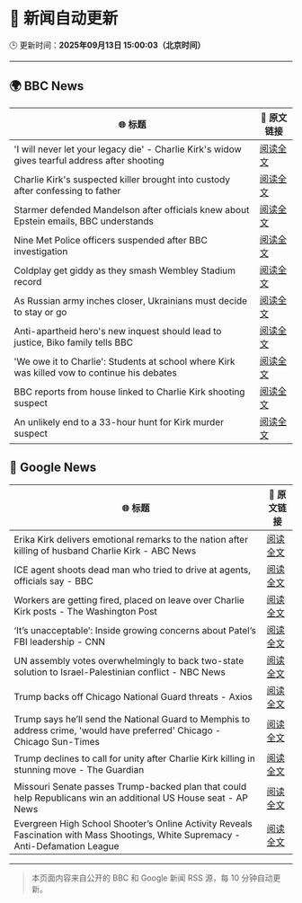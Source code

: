 # 🧠 新闻自动更新

🕒 更新时间：**2025年09月13日 15:00:03（北京时间）**

---

## 🌍 BBC News

| 🌐 标题 | 🔗 原文链接 |
|--------|-------------|
| 'I will never let your legacy die' - Charlie Kirk's widow gives tearful address after shooting | [阅读全文](https://www.bbc.com/news/articles/cz9je8lxge4o?at_medium=RSS&at_campaign=rss) |
| Charlie Kirk's suspected killer brought into custody after confessing to father | [阅读全文](https://www.bbc.com/news/articles/cly7417ge50o?at_medium=RSS&at_campaign=rss) |
| Starmer defended Mandelson after officials knew about Epstein emails, BBC understands | [阅读全文](https://www.bbc.com/news/articles/c5yq455w36vo?at_medium=RSS&at_campaign=rss) |
| Nine Met Police officers suspended after BBC investigation | [阅读全文](https://www.bbc.com/news/articles/cn839398xzpo?at_medium=RSS&at_campaign=rss) |
| Coldplay get giddy as they smash Wembley Stadium record | [阅读全文](https://www.bbc.com/news/articles/c306m86y824o?at_medium=RSS&at_campaign=rss) |
| As Russian army inches closer, Ukrainians must decide to stay or go | [阅读全文](https://www.bbc.com/news/articles/cy50kk14y00o?at_medium=RSS&at_campaign=rss) |
| Anti-apartheid hero's new inquest should lead to justice, Biko family tells BBC | [阅读全文](https://www.bbc.com/news/articles/c931n9eelpeo?at_medium=RSS&at_campaign=rss) |
| 'We owe it to Charlie': Students at school where Kirk was killed vow to continue his debates | [阅读全文](https://www.bbc.com/news/articles/c9dxexl7glvo?at_medium=RSS&at_campaign=rss) |
| BBC reports from house linked to Charlie Kirk shooting suspect | [阅读全文](https://www.bbc.com/news/videos/cd635wwgz85o?at_medium=RSS&at_campaign=rss) |
| An unlikely end to a 33-hour hunt for Kirk murder suspect | [阅读全文](https://www.bbc.com/news/articles/c784end1wxvo?at_medium=RSS&at_campaign=rss) |

## 📰 Google News

| 🌐 标题 | 🔗 原文链接 |
|--------|-------------|
| Erika Kirk delivers emotional remarks to the nation after killing of husband Charlie Kirk - ABC News | [阅读全文](https://news.google.com/rss/articles/CBMimAFBVV95cUxOWkJ6N2h1LW9TbUg3bVhIdmdyaU9EelNEX2dtdnZNVjdDUHdJTTdWYjI3a2JvNDRTNjhNY0tJMmxiR3RqNkxLd2hzeWV5d2xaa2RnQW8xbVd2VVppV1RSaE9zdExpTU82akNPdXJLWWZYMnBlS0pmZDRudC1Mc2pfcmY0SlB3bGRCZEF2QXFDWWxGWExEVmItRdIBngFBVV95cUxQZzdfMVRHSGFkZnFZREgtbjdTTlBxMjhITl9nQTZzZkFyLTRycTY4enB0Zl9waFkyaVA3aVNPNi13SktRS1h6Y2pIaURPVTlpdy1hRWZRdmpXSzdvWndGM3U0N0RXNFhLRHd4a3VwNmk2cGRXSktiZEZKVlJKUV9lWVBmNmN3QzEwS0lham9CaUVGSmhacUk4dmtQTTBnUQ?oc=5) |
| ICE agent shoots dead man who tried to drive at agents, officials say - BBC | [阅读全文](https://news.google.com/rss/articles/CBMiWkFVX3lxTE54T1JCQXlOeDZCZEdZT3RUYkhHbm5ZN0NKQk9tYkdJM0x5M0hxN2hJckFHV05IZ0F1ZUtpRmxxZUNTT05wc2VIMnZmZC1QOEtCNHFNV3hnYXdBd9IBX0FVX3lxTE1BUXNBMTZzMmNqcEZKWFdVUGQ5NU8zeGdUOWpsLVM1cC1Bb2poUGdTZ0c1UWJIcTQwTHBYYkV3MUZoRTVxSVRFeUdNRFp5bElCd2Vqb1lKX1poZVpIUVI4?oc=5) |
| Workers are getting fired, placed on leave over Charlie Kirk posts - The Washington Post | [阅读全文](https://news.google.com/rss/articles/CBMimgFBVV95cUxQQUdSTTdqQzYxZjRWclpnRFVHYmhPRHRmU0pCWG56Z0lRQTVja18wblRaeE9lNHQ0OHdBdUtrV0lIWWRNZFFUbmNYRDhBYkFNV1ZhbHZhdzlLQXF0SzZmNkFsRDN3cHhSajVsSlNFeEhBT185QVBFOThORjUxQ1JJU1czdUNMSUxYMmkxTHJ6MmtYT0Z1VU10WXFn?oc=5) |
| ‘It’s unacceptable’: Inside growing concerns about Patel’s FBI leadership - CNN | [阅读全文](https://news.google.com/rss/articles/CBMif0FVX3lxTFBLWnpyQlM1QXpQOHF1Y1hLcTJicnV3S2w1RG1IdWMxekRscVhBZ0ZXOTlUay1RUnBILUxuVTB5YkJyay01OG9WVlFMSnBQUV9yRzgzZGtjTmctWUJyNHhuSzZWMGp6TE5wRHpocXpwSmMxVV9Wd2NwQjVyWkZ0UVk?oc=5) |
| UN assembly votes overwhelmingly to back two-state solution to Israel-Palestinian conflict - NBC News | [阅读全文](https://news.google.com/rss/articles/CBMiugFBVV95cUxPVUlaY1lzclo4Z1hEWl9UdTRvQ2tBSHp0LUlacE5VUE5MM01RVEN5aUZ6TU42a09ZTHo1T0lpQ0FpekFlOHZfT0dtLW9yRlRiWWNZX0FMTWphdGFzYWJNLU5uZFJkWEpEUUZHZk1uQXU1SzhJdUthYzNnZjNXeXIxdzVhOG1icEQ3OVp5TlN6UnZfS0p6STNHblZReFVscnFsRlR5VFlzMTNfRkMzNXFGaDd6cnBtNkQ5UUHSAVZBVV95cUxPeVpyWlV1Ty12MUljWFdpQXBIdWZ4X295RV8yTTBSS25PbnNaZkVmSzFxWG11b1cxLWwwMFhZa0RrOGZSYTlnTllGb1ZRcHBFMFBITURxdw?oc=5) |
| Trump backs off Chicago National Guard threats - Axios | [阅读全文](https://news.google.com/rss/articles/CBMijAFBVV95cUxOTkxqS3lhSTRmMW10REdRVWRQRUtMYm1jeThOMTZRbEZxLVBqaFZMenFLVWtVeTJYbFhEdERpSzJaTkNHWm0ybE5OWEhCTmFHS3ZVeldOY3Q1XzFBYlluYWNQenctNkxTU3JYMnB1VVRXYmVWcXYtU3lpR09kQUR2Tl9jdXVvZFU5eEZfWg?oc=5) |
| Trump says he’ll send the National Guard to Memphis to address crime, 'would have preferred' Chicago - Chicago Sun-Times | [阅读全文](https://news.google.com/rss/articles/CBMiuAFBVV95cUxNLVRhUzdqczU2WHZwMGxUYjNVdlBFczNFYnpKYk5CUjBzbU53anphcmZ2b3hNRjF6NS1Xd0ZoNTROZFEtRmhTVHhuZkZScjFLeks4NWFhYnRkTXRXbk5KWXdfNzRjWFdMREdOblBSMFk2T1hxU0x1U2M2Y1NEVTBYUmdPaUlUaTBQZ3lUOExxNmFOcUpnX2kxT1ZWU3lKUDE5RkphZUJ5NFY3S25MX3Y4bnNER3NRU1lZ?oc=5) |
| Trump declines to call for unity after Charlie Kirk killing in stunning move - The Guardian | [阅读全文](https://news.google.com/rss/articles/CBMikAFBVV95cUxOOXlqdVo1S3g3LU04ZUtPNGZVbGZVMWpCOWM3ZWFldVpUb2xacTNveS1GenZ1T013LUNET0NyNGJkMlRyWk9jdy1vZm1oN0JYamxvX3hMT0E2b2l1OXAxcFA5VjNuMzNRb3lIaWt3NTN2OTRNM3VrLUNFMkNOcTBsaWtqZnZsYUdXbUVWNmE2dVQ?oc=5) |
| Missouri Senate passes Trump-backed plan that could help Republicans win an additional US House seat - AP News | [阅读全文](https://news.google.com/rss/articles/CBMiogFBVV95cUxPR1RzODU0OWc3TUxfblJ3RkJyQVhmMk5FQmFKN3Y2QjNOMGtYVWJCREJueWlKZzc3NU84Sm9PUVFWSFU3VGZaNTlaWmRxWmRiY3RicUNRd3JKRUxzbXFlenVIY002Sk5lcTNFTkw0bENucWUwdFI4TDJwYWJwajZSV1FGazc3OU1CalJLUW1FV25ieVdlRjZob2JtM0s0aVNqTHc?oc=5) |
| Evergreen High School Shooter’s Online Activity Reveals Fascination with Mass Shootings, White Supremacy - Anti-Defamation League | [阅读全文](https://news.google.com/rss/articles/CBMiuwFBVV95cUxPd1VtSkdjQUQ2elJQN1ctcWVHWElqY3RULVp1dVIyXzNfb3pzVkdubkpmX2p5elhUbllMWC1xOW91MklsVjR5MHhtUFl0X0JSdlBZd3B0Vjh2V3Q5anlxOTI2TnFNaHM3Q1cwZjlhMHRIYXVfZlFlZFk1a0lyWnp6Ukp0OUtrUThMTXBieDJJcmgwdk52R0pIbTlqaHFsZngzU2VDZzNNTTZTQl9oMVgzU292WVBwa29YOHBN?oc=5) |

---
> 本页面内容来自公开的 BBC 和 Google 新闻 RSS 源，每 10 分钟自动更新。